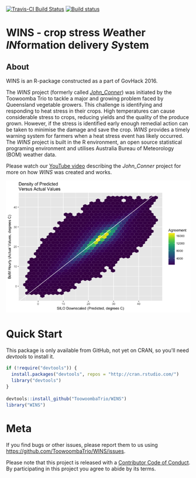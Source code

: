 
<!-- README.md is generated from README.Rmd. Please edit that file -->
[![Travis-CI Build Status](https://travis-ci.org/ToowoombaTrio/WINS.svg?branch=master)](https://travis-ci.org/ToowoombaTrio/WINS) [![Build status](https://ci.appveyor.com/api/projects/status/sk5u0cff46v4c3ou/branch/master?svg=true)](https://ci.appveyor.com/project/adamhsparks/WINS/branch/master)

WINS - crop stress *W*eather *IN*formation delivery *S*ystem
============================================================

About
-----

WINS is an R-package constructed as a part of GovHack 2016.

The *WINS* project (formerly called [*John\_Conner*](https://github.com/ToowoombaTrio/John_Conner)) was initiated by the Toowoomba Trio to tackle a major and growing problem faced by Queensland vegetable growers. This challenge is identifying and responding to heat stress in their crops. High temperatures can cause considerable stress to crops, reducing yields and the quality of the produce grown. However, if the stress is identified early enough remedial action can be taken to minimise the damage and save the crop. *WINS* provides a timely warning system for farmers when a heat stress event has likely occurred. The *WINS* project is built in the R environment, an open source statistical programing environment and utilises Australia Bureau of Meteorology (BOM) weather data.

Please watch our [YouTube video](https://m.youtube.com/watch?v=yECTDHx794E%20https://github.com/ToowoombaTrio/John_Conner) describing the *John\_Conner* project for more on how *WINS* was created and works.

![Comparison of hourly interpolated values versus hourly BoM data for one year](man/figures/Fit_hexbin.png)

Quick Start
===========

This package is only available from GitHub, not yet on CRAN, so you'll need *devtools* to install it.

``` r
if (!require("devtools")) {
  install.packages("devtools", repos = "http://cran.rstudio.com/") 
  library("devtools")
}

devtools::install_github("ToowoombaTrio/WINS")
library("WINS")
```

Meta
====

If you find bugs or other issues, please report them to us using <https://github.com/ToowoombaTrio/WINS/issues>.

Please note that this project is released with a [Contributor Code of Conduct](CONDUCT.md). By participating in this project you agree to abide by its terms.
